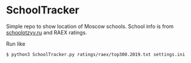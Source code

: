 # SchoolTracker
Simple repo to show location of Moscow schools.
School info is from [schoolotzyv.ru](https://schoolotzyv.ru/) and
RAEX ratings.

Run like
```
$ python3 SchoolTracker.py ratings/raex/top300.2019.txt settings.ini
```

